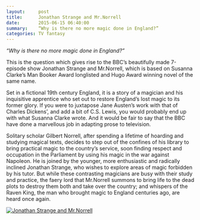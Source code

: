 ```yaml
---
layout:     post
title:      Jonathan Strange and Mr.Norrell
date:       2015-06-15 06:40:00
summary:    “Why is there no more magic done in England?”
categories: TV fantasy
---
```


_“Why is there no more magic done in England?”_

This is the question which gives rise to the BBC’s beautifully made 7-episode show Jonathan Strange and Mr.Norrell, which is based on Susanna Clarke’s Man Booker Award longlisted and Hugo Award winning novel of the same name.

Set in a fictional 19th century England, it is a story of a magician and his inquisitive apprentice who set out to restore England’s lost magic to its former glory. If you were to juxtapose Jane Austen’s work with that of Charles Dickens’, and add a bit of C.S. Lewis, you would probably end up with what Susanna Clarke wrote. And it would be fair to say that the BBC have done a marvellous job in adapting prose to television.

Solitary scholar Gilbert Norrell, after spending a lifetime of hoarding and studying magical texts, decides to step out of the confines of his library to bring practical magic to the country’s service, soon finding respect and occupation in the Parliament by using his magic in the war against Napoleon. He is joined by the younger, more enthusiastic and radically inclined Jonathan Strange, who wishes to explore areas of magic forbidden by his tutor. But while these contrasting magicians are busy with their study and practice, the faery lord that Mr.Norrell summons to bring life to the dead plots to destroy them both and take over the country; and whispers of the Raven King, the man who brought magic to England centuries ago, are heard once again.

[![Jonathan Strange and Mr.Norrell](http://img.youtube.com/vi/iE1nsOoTJos/0.jpg)](http://www.youtube.com/watch?v=iE1nsOoTJos)
